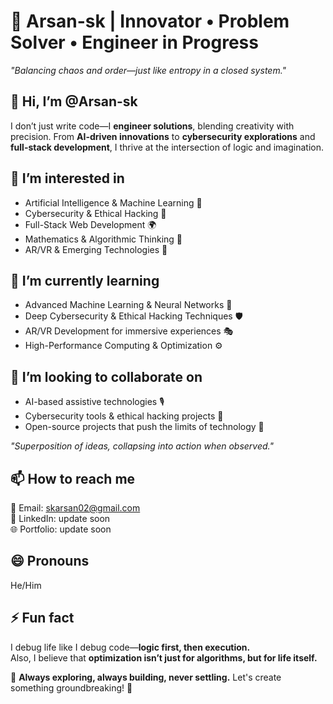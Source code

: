 # 🚀 Arsan-sk | Innovator • Problem Solver • Engineer in Progress  

*"Balancing chaos and order—just like entropy in a closed system."*  

## 👋 Hi, I’m @Arsan-sk  
I don’t just write code—I **engineer solutions**, blending creativity with precision. From **AI-driven innovations** to **cybersecurity explorations** and **full-stack development**, I thrive at the intersection of logic and imagination.  

## 👀 I’m interested in  
- Artificial Intelligence & Machine Learning 🤖  
- Cybersecurity & Ethical Hacking 🔐  
- Full-Stack Web Development 🌍  
- Mathematics & Algorithmic Thinking 🧠  
- AR/VR & Emerging Technologies 🚀  

## 🌱 I’m currently learning  
- Advanced Machine Learning & Neural Networks 🧬  
- Deep Cybersecurity & Ethical Hacking Techniques 🛡️  
- AR/VR Development for immersive experiences 🎭  
- High-Performance Computing & Optimization ⚙️  

## 💞️ I’m looking to collaborate on  
- AI-based assistive technologies 🎙️  
- Cybersecurity tools & ethical hacking projects 🔎  
- Open-source projects that push the limits of technology 🔧  

*"Superposition of ideas, collapsing into action when observed."*  

## 📫 How to reach me  
📩 Email: skarsan02@gmail.com  
🔗 LinkedIn: update soon  
🌐 Portfolio: update soon

## 😄 Pronouns  
He/Him  

## ⚡ Fun fact  
I debug life like I debug code—**logic first, then execution.**  
Also, I believe that **optimization isn’t just for algorithms, but for life itself.**  

📌 **Always exploring, always building, never settling.** Let's create something groundbreaking! 🚀  

<!---
Arsan-sk/Arsan-sk is a ✨ special ✨ repository because its `README.md` (this file) appears on your GitHub profile.
You can click the Preview link to take a look at your changes.
--->
